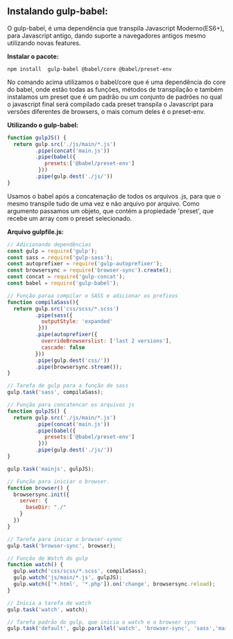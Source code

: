 ## Instalando gulp-babel:
O gulp-babel, é uma dependência que transpila Javascript Moderno(ES6+), para Javascript antigo, dando suporte a navegadores antigos mesmo utilizando novas features.

**Instalar o pacote:**
```properties
npm install  gulp-babel @babel/core @babel/preset-env
```
No comando acima utilizamos o babel/core que é uma dependência do core do babel, onde estão todas as funções, métodos de transpilação e também instalamos um preset que é um padrão ou um conjunto de padrões no qual o javascript final será compilado cada preset transpila o Javascript para versões diferentes de browsers, o mais comum deles é o preset-env.

**Utilizando o gulp-babel:**
```javascript
function gulpJS() {
  return gulp.src('./js/main/*.js')
         .pipe(concat('main.js'))
         .pipe(babel({
            presets:['@babel/preset-env']
          }))
         .pipe(gulp.dest('./js/'))
}
```

Usamos o babel após a concatenação de todos os arquivos .js, para que o mesmo transpile tudo de uma vez e não arquivo por arquivo.
Como argumento passamos um objeto, que contém a propiedade 'preset', que recebe um array com o preset selecionado.

**Arquivo gulpfile.js:**
```javascript
// Adicionando dependências
const gulp = require('gulp');
const sass = require('gulp-sass');
const autoprefixer = require('gulp-autoprefixer');
const browsersync = require('browser-sync').create();
const concat = require('gulp-concat');
const babel = require('gulp-babel');

// Função paraa compilar o SASS e adicionar os prefixos
function compilaSass(){
  return gulp.src('css/scss/*.scss')
         .pipe(sass({
           outputStyle: 'expanded'
          }))
         .pipe(autoprefixer({
           overrideBrowserslist: ['last 2 versions'],
           cascade: false
         }))
         .pipe(gulp.dest('css/'))
         .pipe(browsersync.stream());
}

// Tarefa de gulp para a função de sass
gulp.task('sass', compilaSass);

// Função para concatencar os arquivos js
function gulpJS() {
  return gulp.src('./js/main/*.js')
         .pipe(concat('main.js'))
         .pipe(babel({
            presets:['@babel/preset-env']
          }))
         .pipe(gulp.dest('./js/'))
}

gulp.task('mainjs', gulpJS);

// Função para iniciar o browser.
function browser() {
  browsersync.init({
    server: {
      baseDir: "./"
    }
  })
}

// Tarefa para inicar o browser-synnc
gulp.task('browser-sync', browser);

// Função de Watch do gulp
function watch() {
  gulp.watch('css/scss/*.scss', compilaSass);
  gulp.watch('js/main/*.js', gulpJS);
  gulp.watch(['*.html', '*.php']).on('change', browsersync.reload);
}

// Inicia a tarefa de watch
gulp.task('watch', watch);

// Tarefa padrão do gulp, que inicia o watch e o browser sync
gulp.task('default', gulp.parallel('watch', 'browser-sync', 'sass','mainjs'));
```